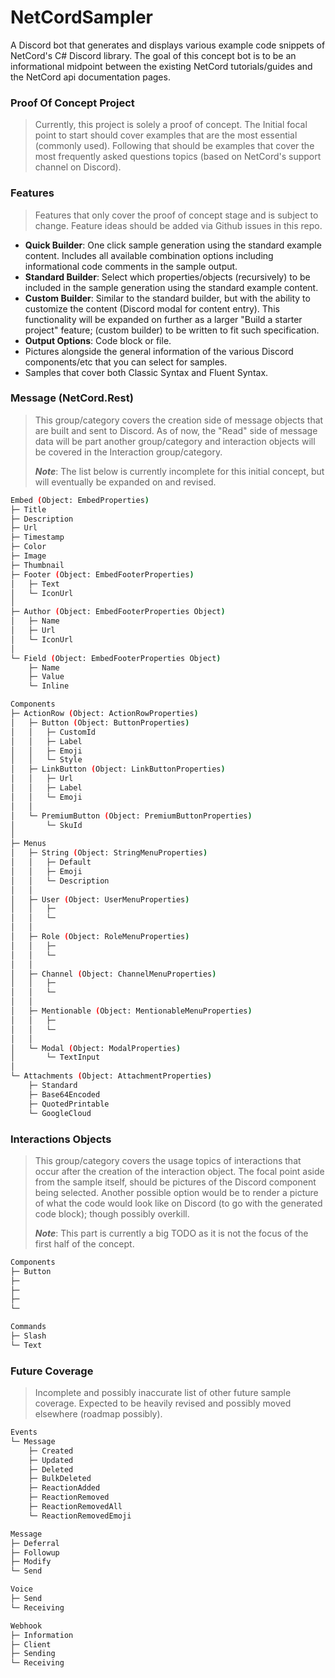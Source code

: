 # NetCordSampler
A Discord bot that generates and displays various example code snippets of NetCord's C# Discord library. The goal of this concept bot is to be an informational midpoint between the existing NetCord tutorials/guides and the NetCord api documentation pages. 

### Proof Of Concept Project
> Currently, this project is solely a proof of concept. The Initial focal point to start should cover examples that are the most essential (commonly used). Following that should be examples that cover the most frequently asked questions topics (based on NetCord's support channel on Discord).

### Features
> Features that only cover the proof of concept stage and is subject to change. Feature ideas should be added via Github issues in this repo.
- **Quick Builder**: One click sample generation using the standard example content. Includes all available combination options including informational code comments in the sample output.
- **Standard Builder**: Select which properties/objects (recursively) to be included in the sample generation using the standard example content.
- **Custom Builder**: Similar to the standard builder, but with the ability to customize the content (Discord modal for content entry). This functionality will be expanded on further as a larger "Build a starter project" feature; (custom builder) to be written to fit such specification.
- **Output Options**: Code block or file.
- Pictures alongside the general information of the various Discord components/etc that you can select for samples.
- Samples that cover both Classic Syntax and Fluent Syntax.

### Message (NetCord.Rest)
> This group/category covers the creation side of message objects that are built and sent to Discord. As of now, the "Read" side of message data will be part another group/category and interaction objects will be covered in the Interaction group/category.  
>  
> ***Note***: The list below is currently incomplete for this initial concept, but will eventually be expanded on and revised.
```Bash
Embed (Object: EmbedProperties)
├─ Title
├─ Description
├─ Url
├─ Timestamp
├─ Color
├─ Image
├─ Thumbnail
├─ Footer (Object: EmbedFooterProperties)
│	├─ Text
│	└─ IconUrl
│
├─ Author (Object: EmbedFooterProperties Object)
│	├─ Name
│	├─ Url
│	└─ IconUrl
│
└─ Field (Object: EmbedFooterProperties Object)
    ├─ Name
    ├─ Value
    └─ Inline

Components
├─ ActionRow (Object: ActionRowProperties)
│	├─ Button (Object: ButtonProperties)
│	│	├─ CustomId
│	│	├─ Label
│	│	├─ Emoji
│	│	└─ Style
│	├─ LinkButton (Object: LinkButtonProperties)
│	│	├─ Url
│	│	├─ Label
│	│	└─ Emoji
│	│
│	└─ PremiumButton (Object: PremiumButtonProperties)
│		└─ SkuId
│
├─ Menus
│	├─ String (Object: StringMenuProperties)
│	│	├─ Default
│	│	├─ Emoji
│	│	└─ Description
│	│
│	├─ User (Object: UserMenuProperties)
│	│	├─ 
│	│	└─ 
│	│
│	├─ Role (Object: RoleMenuProperties)
│	│	├─ 
│	│	└─ 
│	│
│	├─ Channel (Object: ChannelMenuProperties)
│	│	├─ 
│	│	└─ 
│	│
│	├─ Mentionable (Object: MentionableMenuProperties)
│	│	├─ 
│	│	└─ 
│	│
│	└─ Modal (Object: ModalProperties)
│		└─ TextInput
│
└─ Attachments (Object: AttachmentProperties)
    ├─ Standard
    ├─ Base64Encoded
    ├─ QuotedPrintable
    └─ GoogleCloud
```

### Interactions Objects
> This group/category covers the usage topics of interactions that occur after the creation of the interaction object. The focal point aside from the sample itself, should be pictures of the Discord component being selected. Another possible option would be to render a picture of what the code would look like on Discord (to go with the generated code block); though possibly overkill.  
>   
> ***Note***: This part is currently a big TODO as it is not the focus of the first half of the concept. 
```Bash
Components
├─ Button
├─ 
├─ 
├─ 
└─ 

Commands
├─ Slash
└─ Text
```

### Future Coverage
> Incomplete and possibly inaccurate list of other future sample coverage. Expected to be heavily revised and possibly moved elsewhere (roadmap possibly).
```Bash
Events
└─ Message
    ├─ Created
    ├─ Updated
    ├─ Deleted
    ├─ BulkDeleted
    ├─ ReactionAdded
    ├─ ReactionRemoved
    ├─ ReactionRemovedAll
    └─ ReactionRemovedEmoji

Message
├─ Deferral
├─ Followup
├─ Modify
└─ Send

Voice
├─ Send
└─ Receiving

Webhook
├─ Information
├─ Client
├─ Sending
└─ Receiving
```
